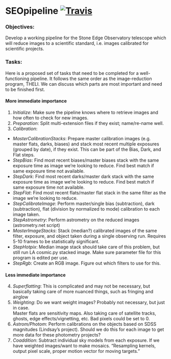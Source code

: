 # SEOpipeline [![Travis](https://travis-ci.org/yerkesobservatory/SEOpipeline.svg?branch=master)](https://travis-ci.org/yerkesobservatory/SEOpipeline)

### Objectives: 
Develop a working pipeline for the Stone Edge Observatory telescope which will reduce images to a scientific standard, i.e. images calibrated for scientific projects.

### Tasks: 
Here is a proposed set of tasks that need to be completed for a well-functioning pipeline. It follows the same order as the image-reduction program, THELI. We can discuss which parts are most important and need to be finished first. 
	
#### More immediate importance
1. *Initialize*: Make sure the pipeline knows where to retrieve images and how often to check for new images. 
2. *Preparation*: Split multi-extension files if they exist; name/re-name well.
3. *Calibration*:
  * *MasterCalibrationStacks*: Prepare master calibration images (e.g. master flats, darks, biases) and stack most recent multiple exposures (grouped by date), if they exist. This can be part of the Bias, Dark, and Flat steps.
  * *StepBias*: Find most recent biases/master biases stack with the same exposure time as image we’re looking to reduce. Find best match if same exposure time not available.
  * *StepDark*: Find most recent darks/master dark stack with the same exposure time as image we’re looking to reduce. Find best match if same exposure time not available.
  * *StepFlat*: Find most recent flats/master flat stack in the same filter as the image we’re looking to reduce. 
  * *StepCalibrateImage*: Perform master/single bias (subtraction), dark (subtraction), flat (division by normalized to mode) calibration to each   image taken.
  * *StepAstrometry*: Perform astrometry on the reduced images (astrometry.net script)
  * *MasterImageStacks*: Stack (median?) calibrated images of the same filter, exposure, and object taken during a single observing run. Requires 5-10 frames to be statistically significant.                                    
  * *StepHotpix*: Median image stack should take care of this problem, but still run LA cosmic.py stacked image. Make sure parameter file for this program is edited per use. 
  * *StepRgb*: Create an RGB image. Figure out which filters to use for this.
	

#### Less immediate importance
4. *Superflatting*: This is complicated and may not be necessary, but basically taking care of more nuanced things, such as fringing and airglow
5. *Weighting*: Do we want weight images? Probably not necessary, but just in case.  
 Master flats are sensitivity maps. Also taking care of satellite tracks,   
 ghosts, edge effects/vignetting, etc. Bad pixels could be set to 0.
6. *Astrom/Photom*: Perform calibrations on the objects based on SDSS magnitudes (Lindsay’s project). Should we do this for each image to get more data for these photometry projects?
7. *Coaddition*: Subtract individual sky models from each exposure. If we have weighted images/want to make mosaics. “Resampling kernels, output pixel scale, proper motion vector for moving targets.”

